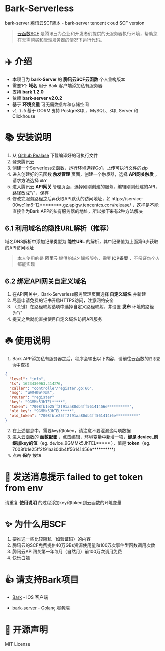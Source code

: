 # Bark-Serverless

bark-server 腾讯云SCF版本 - bark-server tencent cloud SCF version
> [云函数SCF](https://cloud.tencent.com/document/product/583) 是腾讯云为企业和开发者们提供的无服务器执行环境，帮助您在无需购买和管理服务器的情况下运行代码。

# ✈️ 介绍

- 本项目为 **bark-Server** 的 **腾讯云SCF云函数** 个人重构版本
- 需要1个 **域名** 用于 Bark 客户端添加私有服务器
- 支持 **bark 1.2.0**
- 依赖 **bark-server v2.0.2**
- 基于 **环境变量** 可无需数据库和存储空间
- `v1.1.0` 基于 GORM 支持 PostgreSQL、MySQL、SQL Server 和 Clickhouse

# 📚 安装说明

1. 从 [Github Realase](https://github.com/avtion/bark-serverless/releases/) 下载编译好的可执行文件
2. 登录腾讯云
3. 创建一个Serverless云函数，运行环境选择Go1，上传可执行文件的zip
4. 进入创建好的云函数 **触发管理** 页面，创建一个触发器，选择 **API网关触发** ，请求方法选择 `ANY`
5. 进入腾讯云 **API网关** 管理页面，选择刚刚创建的服务，编辑刚刚创建的API，路径改成"/"，保存
6. 修改完服务路径之后再获取API默认的访问地址，如 https://service-00wc1lm6-12********.gz.apigw.tencentcs.com/release/ ，这样是不能直接作为Bark
   APP的私有服务器的地址，所以接下来有2种方法解决

## 6.1 利用域名的隐性URL解析（推荐）

域名DNS解析中添加记录类型为 **隐性URL** 的解析，其中记录值为上面第6步获取的API访问地址
> 本人使用的是 **阿里云** 提供的域名解析服务，需要 **ICP备案** ，不保证每个人都能实现

## 6.2 绑定API网关自定义域名

1. 在API网关中，Bark-Serverless服务管理页面选择 **自定义域名** 并新建
2. 尽量申请免费的证书开启HTTPS访问，注意网络安全
3. （关键）在路径映射选项中选择自定义路径映射，并设置 **发布** 环境的路径为"/"
4. 提交之后就能直接使用自定义域名访问API服务

# ☘️ 使用说明

1. Bark APP添加私有服务器之后，程序会输出以下内容，请前往云函数的`日志查询`中查找

```JSON
{
  "level": "info",
  "ts": 1623430963.414276,
  "caller": "controller/register.go:66",
  "msg": "设备绑定信息",
  "router": "register",
  "key": "9GMMk5JhTEL*****",
  "token": "7008fb1e25ff2f91aa80db4ff56141456e**********",
  "old_key": "9GMMk5JhTEL*****",
  "old_token": "7008fb1e25ff2f91aa80db4ff56141456e**********"
}
```

2. 在上述信息中，需要key和token，请注意不要泄漏这两项数据
3. 进入云函数的 **函数配置** ，点击编辑，环境变量中新增一项，**键是 device_前缀加key的值**（eg. device_9GMMk5JhTEL*****
   ），值是 **token**（eg. 7008fb1e25ff2f91aa80db4ff56141456e**********）
4. 点击 **保存** 按钮

# 🥺 发送消息提示 failed to get token from env

请重复 **使用说明** 的过程添加key和token到云函数的环境变量

# ✨ 为什么用SCF

1. 要推送一些比较隐私（如验证码）的内容
3. 腾讯云的SCF免费提供40万GBs资源使用量和100万次事件型函数调用次数
4. 腾讯云API网关第一年每月（自然月）前100万次调用免费
5. 快乐白嫖

# 👍 请支持Bark项目

- [Bark](https://github.com/Finb/Bark) - IOS 客户端

- [bark-server](https://github.com/Finb/bark-server) - Golang 服务端

# 📢 开源声明

MIT License